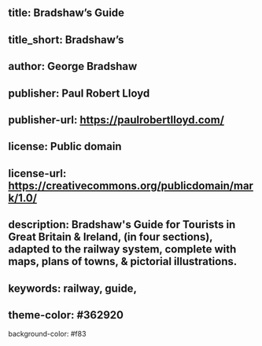 title: Bradshaw’s Guide
----
title_short: Bradshaw’s
----
author: George Bradshaw
----
publisher: Paul Robert Lloyd
----
publisher-url: https://paulrobertlloyd.com/
----
license: Public domain
----
license-url: https://creativecommons.org/publicdomain/mark/1.0/
----
description: Bradshaw's Guide for Tourists in Great Britain & Ireland, (in four sections), adapted to the railway system, complete with maps, plans of towns, & pictorial illustrations.
----
keywords: railway, guide,
----
theme-color: #362920
----
background-color: #f83
